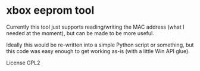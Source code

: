 xbox eeprom tool
================

Currently this tool just supports reading/writing the MAC address (what I
needed at the moment), but can be made to be more useful.

Ideally this would be re-written into a simple Python script or something, but
this code was easy enough to get working as-is (with a little Win API glue).

License GPL2
